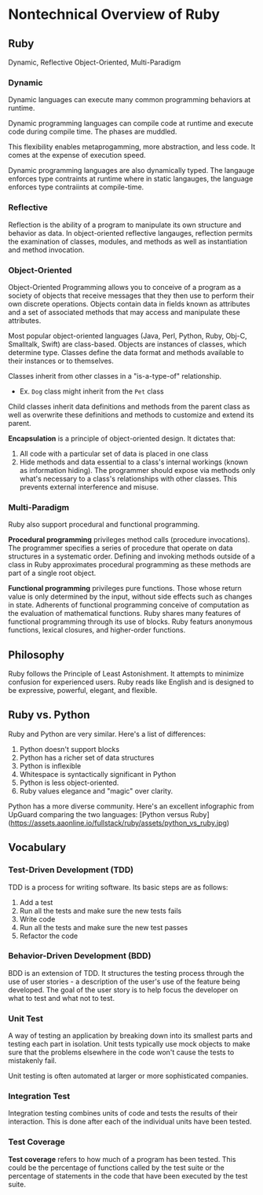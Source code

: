 # Nontechnical Overview of Ruby
## Ruby
Dynamic, Reflective Object-Oriented, Multi-Paradigm

### Dynamic
Dynamic languages can execute many common programming behaviors at runtime.

Dynamic programming languages can compile code at runtime and execute code during compile time. The phases are muddled.

This flexibility enables metaprogamming, more abstraction, and less code. It comes at the expense of execution speed.

Dynamic programming languages are also dynamically typed. The langauge enforces type contraints at runtime where in static langauges, the language enforces type contraiints at compile-time.

### Reflective
Reflection is the ability of a program to manipulate its own structure and behavior as data. In object-oriented reflective langauges, reflection permits the examination of classes, modules, and methods as well as instantiation and method invocation.

### Object-Oriented
Object-Oriented Programming allows you to conceive of a program as a society of objects that receive messages that they then use to perform their own discrete operations. Objects contain data in fields known as attributes and a set of associated methods that may access and manipulate these attributes.

Most popular object-oriented languages (Java, Perl, Python, Ruby, Obj-C, Smalltalk, Swift) are class-based. Objects are instances of classes, which determine type. Classes define the data format and methods available to their instances or to themselves.

Classes inherit from other classes in a "is-a-type-of" relationship.

- Ex. `Dog` class might inherit from the `Pet` class

Child classes inherit data definitions and methods from the parent class as well as overwrite these definitions and methods to customize and extend its parent.

**Encapsulation** is a principle of object-oriented design. It dictates that:

1. All code with a particular set of data is placed in one class
2. Hide methods and data essential to a class's internal workings (known as information hiding). The programmer should expose via methods only what's necessary to a class's relationships with other classes. This prevents external interference and misuse.

### Multi-Paradigm
Ruby also support procedural and functional programming.

**Procedural programming** privileges method calls (procedure invocations). The programmer specifies a series of procedure that operate on data structures in a systematic order. Defining and invoking methods outside of a class in Ruby approximates procedural programming as these methods are part of a single root object.

**Functional programming** privileges pure functions. Those whose return value is only determined by the input, without side effects such as changes in state. Adherents of functional programming conceive of computation as the evaluation of mathematical functions. Ruby shares many features of functional programming through its use of blocks. Ruby featurs anonymous functions, lexical closures, and higher-order functions.

## Philosophy
Ruby follows the Principle of Least Astonishment. It attempts to minimize confusion for experienced users. Ruby reads like English and is designed to be expressive, powerful, elegant, and flexible.

## Ruby vs. Python
Ruby and Python are very similar. Here's a list of differences:

1. Python doesn't support blocks
2. Python has a richer set of data structures
3. Python is inflexible
4. Whitespace is syntactically significant in Python
5. Python is less object-oriented.
6. Ruby values elegance and "magic" over clarity.

Python has a more diverse community. Here's an excellent infographic from UpGuard comparing the two languages: [Python versus Ruby] (https://assets.aaonline.io/fullstack/ruby/assets/python_vs_ruby.jpg)

## Vocabulary
### Test-Driven Development (TDD)
TDD is a process for writing software. Its basic steps are as follows:
1. Add a test
2. Run all the tests and make sure the new tests fails
3. Write code
4. Run all the tests and make sure the new test passes
5. Refactor the code

### Behavior-Driven Development (BDD)
BDD is an extension of TDD. It structures the testing process through the use of user stories - a description of the user's use of the feature being developed. The goal of the user story is to help focus the developer on what to test and what not to test.

### Unit Test
A way of testing an application by breaking down into its smallest parts and testing each part in isolation. Unit tests typically use mock objects to make sure that the problems elsewhere in the code won't cause the tests to mistakenly fail.

Unit testing is often automated at larger or more sophisticated companies.

### Integration Test
Integration testing combines units of code and tests the results of their interaction. This is done after each of the individual units have been tested.

### Test Coverage
**Test coverage** refers to how much of a program has been tested. This could be the percentage of functions called by the test suite or the percentage of statements in the code that have been executed by the test suite.


